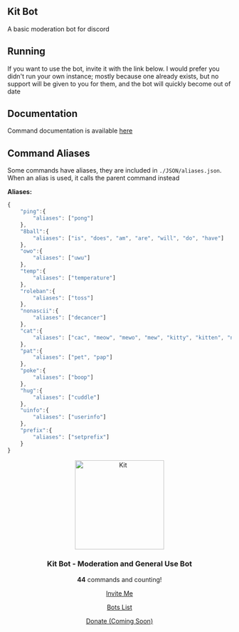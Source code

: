  ## Kit Bot
 A basic moderation bot for discord

 ## Running
 If you want to use the bot, invite it with the link below. I would prefer you didn't run your own instance; mostly because one already exists, but no support will be given to you for them, and the bot will quickly become out of date

## Documentation
Command documentation is available <a href="https://kitk.us" class="w3-round-xxlarge w3-button w3-green" style="width:250px">here</a>

## Command Aliases
Some commands have aliases, they are included in `./JSON/aliases.json`.
When an alias is used, it calls the parent command instead

**Aliases:**
```js
{
    "ping":{
        "aliases": ["pong"]
    },
    "8ball":{
        "aliases": ["is", "does", "am", "are", "will", "do", "have"]
    },
    "owo":{
        "aliases": ["uwu"]
    },
    "temp":{
        "aliases": ["temperature"]
    },
    "roleban":{
        "aliases": ["toss"]
    },
    "nonascii":{
        "aliases": ["decancer"]
    },
    "cat":{
        "aliases": ["cac", "meow", "mewo", "mew", "kitty", "kitten", "nya", "nyan", "nyah"]
    },
    "pat":{
        "aliases": ["pet", "pap"]
    },
    "poke":{
        "aliases": ["boop"]
    },
    "hug":{
        "aliases": ["cuddle"]
    },
    "uinfo":{
        "aliases": ["userinfo"]
    },
    "prefix":{
        "aliases": ["setprefix"]
    }
}
```

 <div align="center">
 <link rel="stylesheet" href="https://www.w3schools.com/w3css/4/w3.css">
<link rel="stylesheet" href="https://fonts.googleapis.com/css?family=Raleway">
<link rel="stylesheet" href="https://cdnjs.cloudflare.com/ajax/libs/font-awesome/4.7.0/css/font-awesome.min.css">
 
 <div id="Invite" class="w3-animate-left w3-container w3-white w3-padding-16 myLink">
            <center><img class="w3-image" src="https://kitk.us/image/icon3.png" alt="Kit" width="200" height="200"></center>
            <p></p>
      <center><h3>Kit Bot - Moderation and General Use Bot</h3></center>
      <center><p><b>44</b> commands and counting!</p></center>
      <center><p><a href="https://kitk.us/Kit" class="w3-round-xxlarge w3-button w3-blue-grey" style="width:250px">Invite Me</a></p></center>
	  <center><p><a href="https://bots.discord.pw/bots/435855803363360779" class="w3-round-xxlarge w3-button w3-green" style="width:250px">Bots List</a></p></center>
    <center><p><a href="#" class="w3-round-xxlarge w3-button w3-grey" style="width:250px">Donate (Coming Soon)</a></p></center>
	
  </div>

  </div>

  </div>

